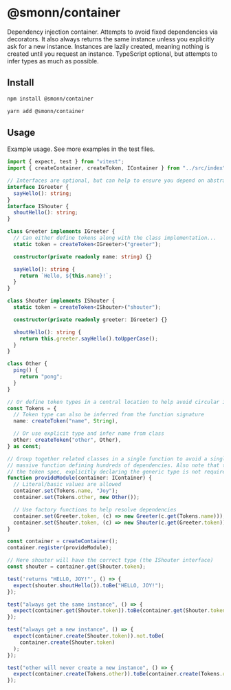 # @smonn/container

Dependency injection container. Attempts to avoid fixed dependencies via decorators. It also always returns the same instance unless you explicitly ask for a new instance. Instances are lazily created, meaning nothing is created until you request an instance. TypeScript optional, but attempts to infer types as much as possible.

## Install

```sh
npm install @smonn/container
```

```sh
yarn add @smonn/container
```

## Usage

Example usage. See more examples in the test files.

```ts
import { expect, test } from "vitest";
import { createContainer, createToken, IContainer } from "../src/index";

// Interfaces are optional, but can help to ensure you depend on abstractions only.
interface IGreeter {
  sayHello(): string;
}
interface IShouter {
  shoutHello(): string;
}

class Greeter implements IGreeter {
  // Can either define tokens along with the class implementation...
  static token = createToken<IGreeter>("greeter");

  constructor(private readonly name: string) {}

  sayHello(): string {
    return `Hello, ${this.name}!`;
  }
}

class Shouter implements IShouter {
  static token = createToken<IShouter>("shouter");

  constructor(private readonly greeter: IGreeter) {}

  shoutHello(): string {
    return this.greeter.sayHello().toUpperCase();
  }
}

class Other {
  ping() {
    return "pong";
  }
}

// Or define token types in a central location to help avoid circular imports.
const Tokens = {
  // Token type can also be inferred from the function signature
  name: createToken("name", String),

  // Or use explicit type and infer name from class
  other: createToken("other", Other),
} as const;

// Group together related classes in a single function to avoid a single
// massive function defining hundreds of dependencies. Also note that thanks to
// the token spec, explicitly declaring the generic type is not required.
function provideModule(container: IContainer) {
  // Literal/basic values are allowed
  container.set(Tokens.name, "Joy");
  container.set(Tokens.other, new Other());

  // Use factory functions to help resolve dependencies
  container.set(Greeter.token, (c) => new Greeter(c.get(Tokens.name)));
  container.set(Shouter.token, (c) => new Shouter(c.get(Greeter.token)));
}

const container = createContainer();
container.register(provideModule);

// Here shouter will have the correct type (the IShouter interface)
const shouter = container.get(Shouter.token);

test('returns "HELLO, JOY!"', () => {
  expect(shouter.shoutHello()).toBe("HELLO, JOY!");
});

test("always get the same instance", () => {
  expect(container.get(Shouter.token)).toBe(container.get(Shouter.token));
});

test("always get a new instance", () => {
  expect(container.create(Shouter.token)).not.toBe(
    container.create(Shouter.token)
  );
});

test("other will never create a new instance", () => {
  expect(container.create(Tokens.other)).toBe(container.create(Tokens.other));
});
```
